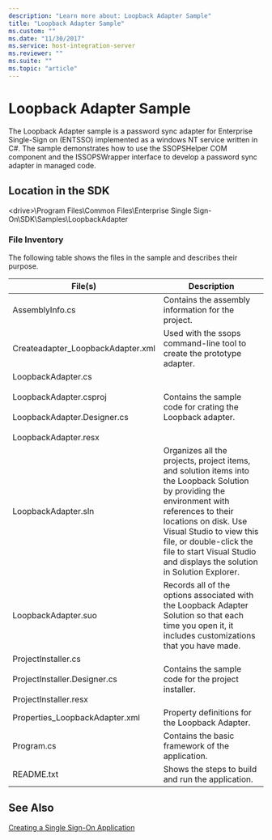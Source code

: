 ```yaml
---
description: "Learn more about: Loopback Adapter Sample"
title: "Loopback Adapter Sample"
ms.custom: ""
ms.date: "11/30/2017"
ms.service: host-integration-server
ms.reviewer: ""
ms.suite: ""
ms.topic: "article"
---
```

# Loopback Adapter Sample
The Loopback Adapter sample is a password sync adapter for Enterprise Single-Sign on (ENTSSO) implemented as a windows NT service written in C#. The sample demonstrates how to use the SSOPSHelper COM component and the ISSOPSWrapper interface to develop a password sync adapter in managed code.  
  
## Location in the SDK  
 \<drive>\Program Files\Common Files\Enterprise Single Sign-On\SDK\Samples\LoopbackAdapter  
  
### File Inventory  
 The following table shows the files in the sample and describes their purpose.  
  
|File(s)|Description|  
|---------------|-----------------|  
|AssemblyInfo.cs|Contains the assembly information for the project.|  
|Createadapter_LoopbackAdapter.xml|Used with the ssops command-line tool to create the prototype adapter.|  
|LoopbackAdapter.cs<br /><br /> LoopbackAdapter.csproj<br /><br /> LoopbackAdapter.Designer.cs<br /><br /> LoopbackAdapter.resx|Contains the sample code for crating the Loopback adapter.|  
|LoopbackAdapter.sln|Organizes all the projects, project items, and solution items into the Loopback Solution by providing the environment with references to their locations on disk. Use Visual Studio to view this file, or double-click the file to start Visual Studio  and displays the solution in Solution Explorer.|  
|LoopbackAdapter.suo|Records all of the options associated with the Loopback Adapter Solution so that each time you open it, it includes customizations that you have made.|  
|ProjectInstaller.cs<br /><br /> ProjectInstaller.Designer.cs<br /><br /> ProjectInstaller.resx|Contains the sample code for the project installer.|  
|Properties_LoopbackAdapter.xml|Property definitions for the Loopback Adapter.|  
|Program.cs|Contains the basic framework of the application.|  
|README.txt|Shows the steps to build and run the application.|  
  
## See Also  
 [Creating a Single Sign-On Application](../esso/creating-a-single-sign-on-application.md)

